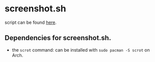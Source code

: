 # screenshot.sh

script can be found [here](scripts/screenshot.sh).


## Dependencies for screenshot.sh.
- the `scrot` command: can be installed with `sudo pacman -S scrot` on Arch.
